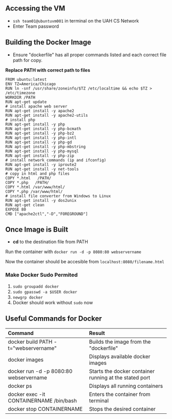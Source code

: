 ## Accessing the VM
- `ssh team01@ubuntuvm001` in terminal on the UAH CS Network
- Enter Team password

## Building the Docker Image
- Ensure "dockerfile" has all proper commands listed and each correct file path for copy.

**Replace PATH with correct path to files**
```
FROM ubuntu:latest
ENV TZ=America/Chicago
RUN ln -snf /usr/share/zoneinfo/$TZ /etc/localtime && echo $TZ > /etc/timezone
WORKDIR /PATH
RUN apt-get update
# install apache web server
RUN apt-get install -y apache2
RUN apt-get install -y apache2-utils
# install php
RUN apt-get install -y php
RUN apt-get install -y php-bcmath
RUN apt-get install -y php-bz2
RUN apt-get install -y php-intl
RUN apt-get install -y php-gd
RUN apt-get install -y php-mbstring
RUN apt-get install -y php-mysql
RUN apt-get install -y php-zip
# install network commands (ip and ifconfig)
RUN apt-get install -y iproute2
RUN apt-get install -y net-tools
# copy in html and php files
COPY *.html   /PATH/
COPY *.php   /PATH/
COPY *.html /var/www/html/ 
COPY *.php /var/www/html/ 
# install file converter from Windows to Linux
RUN apt-get install -y dos2unix
RUN apt-get clean
EXPOSE 80
CMD ["apache2ctl","-D","FOREGROUND"]
```

## Once Image is Built

- **cd** to the destination file from PATH

Run the container with `docker run -d -p 8080:80 webservername`

Now the container should be accesible from `localhost:8080/filename.html`

### Make Docker Sudo Permited

1. `sudo groupadd docker`
2. `sudo gpasswd -a $USER docker`
3. `newgrp docker`
4. Docker should work without `sudo` now

## Useful Commands for Docker

| Command | Result |
| :--- | :--- |
| docker build PATH -t="webservername" | Builds the image from the "dockerfile" |
| docker images | Displays available docker images |
| docker run -d -p 8080:80 webservername | Starts the docker container running at the stated port |
| docker ps | Displays all running containers |
| docker exec -it CONTAINERNAME /bin/bash | Enters the container from terminal |
| docker stop CONTAINERNAME | Stops the desired container |
